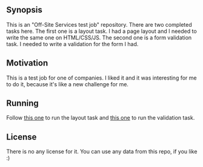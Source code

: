 ## Synopsis

This is an "Off-Site Services test job" repository. There are two completed tasks here. The first one is a layout task. I had a page layout and I needed to write the same one on HTML/CSS/JS. The second one is a form validation task. I needed to write a validation for the form I had.

## Motivation

This is a test job for one of companies. I liked it and it was interesting for me to do it, because it's like a new challenge for me.

## Running

Follow [this one](https://cdn.rawgit.com/NRJman/Off-Site-Services-test-job/bdea0759/Layout%20task/index.html) to run the layout task and [this one](https://cdn.rawgit.com/NRJman/Off-Site-Services-test-job/bdea0759/Validation%20task/index.html) to run the validation task.
## License

There is no any license for it. You can use any data from this repo, if you like :)
